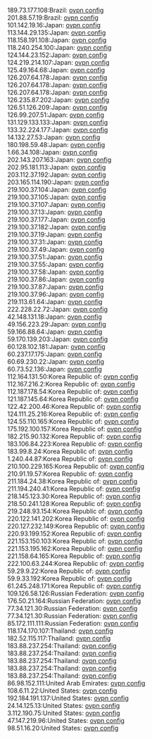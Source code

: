 189.73.177.108:Brazil: [ovpn config](vpn/189_73_177_108.ovpn)  
201.88.57.19:Brazil: [ovpn config](vpn/201_88_57_19.ovpn)  
101.142.19.16:Japan: [ovpn config](vpn/101_142_19_16.ovpn)  
113.144.29.135:Japan: [ovpn config](vpn/113_144_29_135.ovpn)  
118.158.191.108:Japan: [ovpn config](vpn/118_158_191_108.ovpn)  
118.240.254.100:Japan: [ovpn config](vpn/118_240_254_100.ovpn)  
124.144.23.152:Japan: [ovpn config](vpn/124_144_23_152.ovpn)  
124.219.214.107:Japan: [ovpn config](vpn/124_219_214_107.ovpn)  
125.49.164.68:Japan: [ovpn config](vpn/125_49_164_68.ovpn)  
126.207.64.178:Japan: [ovpn config](vpn/126_207_64_178.ovpn)  
126.207.64.178:Japan: [ovpn config](vpn/126_207_64_178.ovpn)  
126.207.64.178:Japan: [ovpn config](vpn/126_207_64_178.ovpn)  
126.235.87.202:Japan: [ovpn config](vpn/126_235_87_202.ovpn)  
126.51.126.209:Japan: [ovpn config](vpn/126_51_126_209.ovpn)  
126.99.207.51:Japan: [ovpn config](vpn/126_99_207_51.ovpn)  
131.129.133.133:Japan: [ovpn config](vpn/131_129_133_133.ovpn)  
133.32.224.177:Japan: [ovpn config](vpn/133_32_224_177.ovpn)  
14.132.27.53:Japan: [ovpn config](vpn/14_132_27_53.ovpn)  
180.198.59.48:Japan: [ovpn config](vpn/180_198_59_48.ovpn)  
1.66.34.108:Japan: [ovpn config](vpn/1_66_34_108.ovpn)  
202.143.207.163:Japan: [ovpn config](vpn/202_143_207_163.ovpn)  
202.95.181.113:Japan: [ovpn config](vpn/202_95_181_113.ovpn)  
203.112.37.192:Japan: [ovpn config](vpn/203_112_37_192.ovpn)  
203.165.114.190:Japan: [ovpn config](vpn/203_165_114_190.ovpn)  
219.100.37.104:Japan: [ovpn config](vpn/219_100_37_104.ovpn)  
219.100.37.105:Japan: [ovpn config](vpn/219_100_37_105.ovpn)  
219.100.37.107:Japan: [ovpn config](vpn/219_100_37_107.ovpn)  
219.100.37.13:Japan: [ovpn config](vpn/219_100_37_13.ovpn)  
219.100.37.177:Japan: [ovpn config](vpn/219_100_37_177.ovpn)  
219.100.37.182:Japan: [ovpn config](vpn/219_100_37_182.ovpn)  
219.100.37.19:Japan: [ovpn config](vpn/219_100_37_19.ovpn)  
219.100.37.31:Japan: [ovpn config](vpn/219_100_37_31.ovpn)  
219.100.37.49:Japan: [ovpn config](vpn/219_100_37_49.ovpn)  
219.100.37.51:Japan: [ovpn config](vpn/219_100_37_51.ovpn)  
219.100.37.55:Japan: [ovpn config](vpn/219_100_37_55.ovpn)  
219.100.37.58:Japan: [ovpn config](vpn/219_100_37_58.ovpn)  
219.100.37.86:Japan: [ovpn config](vpn/219_100_37_86.ovpn)  
219.100.37.87:Japan: [ovpn config](vpn/219_100_37_87.ovpn)  
219.100.37.96:Japan: [ovpn config](vpn/219_100_37_96.ovpn)  
219.113.61.64:Japan: [ovpn config](vpn/219_113_61_64.ovpn)  
222.228.22.72:Japan: [ovpn config](vpn/222_228_22_72.ovpn)  
42.148.131.18:Japan: [ovpn config](vpn/42_148_131_18.ovpn)  
49.156.223.29:Japan: [ovpn config](vpn/49_156_223_29.ovpn)  
59.166.88.64:Japan: [ovpn config](vpn/59_166_88_64.ovpn)  
59.170.139.203:Japan: [ovpn config](vpn/59_170_139_203.ovpn)  
60.128.102.181:Japan: [ovpn config](vpn/60_128_102_181.ovpn)  
60.237.17.175:Japan: [ovpn config](vpn/60_237_17_175.ovpn)  
60.69.230.22:Japan: [ovpn config](vpn/60_69_230_22.ovpn)  
60.73.52.136:Japan: [ovpn config](vpn/60_73_52_136.ovpn)  
112.164.131.50:Korea Republic of: [ovpn config](vpn/112_164_131_50.ovpn)  
112.167.216.2:Korea Republic of: [ovpn config](vpn/112_167_216_2.ovpn)  
112.187.178.54:Korea Republic of: [ovpn config](vpn/112_187_178_54.ovpn)  
121.187.145.64:Korea Republic of: [ovpn config](vpn/121_187_145_64.ovpn)  
122.42.200.46:Korea Republic of: [ovpn config](vpn/122_42_200_46.ovpn)  
124.111.25.216:Korea Republic of: [ovpn config](vpn/124_111_25_216.ovpn)  
124.55.110.165:Korea Republic of: [ovpn config](vpn/124_55_110_165.ovpn)  
175.192.100.157:Korea Republic of: [ovpn config](vpn/175_192_100_157.ovpn)  
182.215.90.132:Korea Republic of: [ovpn config](vpn/182_215_90_132.ovpn)  
183.106.84.223:Korea Republic of: [ovpn config](vpn/183_106_84_223.ovpn)  
183.99.8.24:Korea Republic of: [ovpn config](vpn/183_99_8_24.ovpn)  
1.240.44.87:Korea Republic of: [ovpn config](vpn/1_240_44_87.ovpn)  
210.100.229.165:Korea Republic of: [ovpn config](vpn/210_100_229_165.ovpn)  
210.91.19.57:Korea Republic of: [ovpn config](vpn/210_91_19_57.ovpn)  
211.184.24.38:Korea Republic of: [ovpn config](vpn/211_184_24_38.ovpn)  
211.194.240.41:Korea Republic of: [ovpn config](vpn/211_194_240_41.ovpn)  
218.145.123.30:Korea Republic of: [ovpn config](vpn/218_145_123_30.ovpn)  
218.50.241.128:Korea Republic of: [ovpn config](vpn/218_50_241_128.ovpn)  
219.248.93.154:Korea Republic of: [ovpn config](vpn/219_248_93_154.ovpn)  
220.122.141.202:Korea Republic of: [ovpn config](vpn/220_122_141_202.ovpn)  
220.127.232.149:Korea Republic of: [ovpn config](vpn/220_127_232_149.ovpn)  
220.93.199.152:Korea Republic of: [ovpn config](vpn/220_93_199_152.ovpn)  
221.153.150.103:Korea Republic of: [ovpn config](vpn/221_153_150_103.ovpn)  
221.153.195.162:Korea Republic of: [ovpn config](vpn/221_153_195_162.ovpn)  
221.158.64.165:Korea Republic of: [ovpn config](vpn/221_158_64_165.ovpn)  
222.100.63.244:Korea Republic of: [ovpn config](vpn/222_100_63_244.ovpn)  
59.29.9.22:Korea Republic of: [ovpn config](vpn/59_29_9_22.ovpn)  
59.9.33.192:Korea Republic of: [ovpn config](vpn/59_9_33_192.ovpn)  
61.245.248.171:Korea Republic of: [ovpn config](vpn/61_245_248_171.ovpn)  
109.126.58.126:Russian Federation: [ovpn config](vpn/109_126_58_126.ovpn)  
176.50.21.164:Russian Federation: [ovpn config](vpn/176_50_21_164.ovpn)  
77.34.121.30:Russian Federation: [ovpn config](vpn/77_34_121_30.ovpn)  
77.34.121.30:Russian Federation: [ovpn config](vpn/77_34_121_30.ovpn)  
85.172.111.111:Russian Federation: [ovpn config](vpn/85_172_111_111.ovpn)  
118.174.170.107:Thailand: [ovpn config](vpn/118_174_170_107.ovpn)  
182.52.115.117:Thailand: [ovpn config](vpn/182_52_115_117.ovpn)  
183.88.237.254:Thailand: [ovpn config](vpn/183_88_237_254.ovpn)  
183.88.237.254:Thailand: [ovpn config](vpn/183_88_237_254.ovpn)  
183.88.237.254:Thailand: [ovpn config](vpn/183_88_237_254.ovpn)  
183.88.237.254:Thailand: [ovpn config](vpn/183_88_237_254.ovpn)  
183.88.237.254:Thailand: [ovpn config](vpn/183_88_237_254.ovpn)  
86.98.152.111:United Arab Emirates: [ovpn config](vpn/86_98_152_111.ovpn)  
108.6.11.22:United States: [ovpn config](vpn/108_6_11_22.ovpn)  
192.184.191.137:United States: [ovpn config](vpn/192_184_191_137.ovpn)  
24.14.125.13:United States: [ovpn config](vpn/24_14_125_13.ovpn)  
3.112.190.75:United States: [ovpn config](vpn/3_112_190_75.ovpn)  
47.147.219.96:United States: [ovpn config](vpn/47_147_219_96.ovpn)  
98.51.16.20:United States: [ovpn config](vpn/98_51_16_20.ovpn)  
